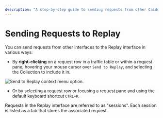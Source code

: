 ```yaml
---
description: "A step-by-step guide to sending requests from other Caido interfaces to the Replay interface for manual request testing and modification."
---
```


# Sending Requests to Replay

You can send requests from other interfaces to the Replay interface in various ways:

- By **right-clicking** on a request row in a traffic table or within a request pane, hovering your mouse cursor over `Send to Replay`, and selecting the Collection to include it in.

<img alt="Send to Replay context menu option." src="/_images/send_to_replay.png" center>

- Or by selecting a request row or focusing a request pane and using the default keyboard shortcut `CTRL+R`.

Requests in the Replay interface are referred to as "sessions". Each session is listed as a tab that stores the associated request.
